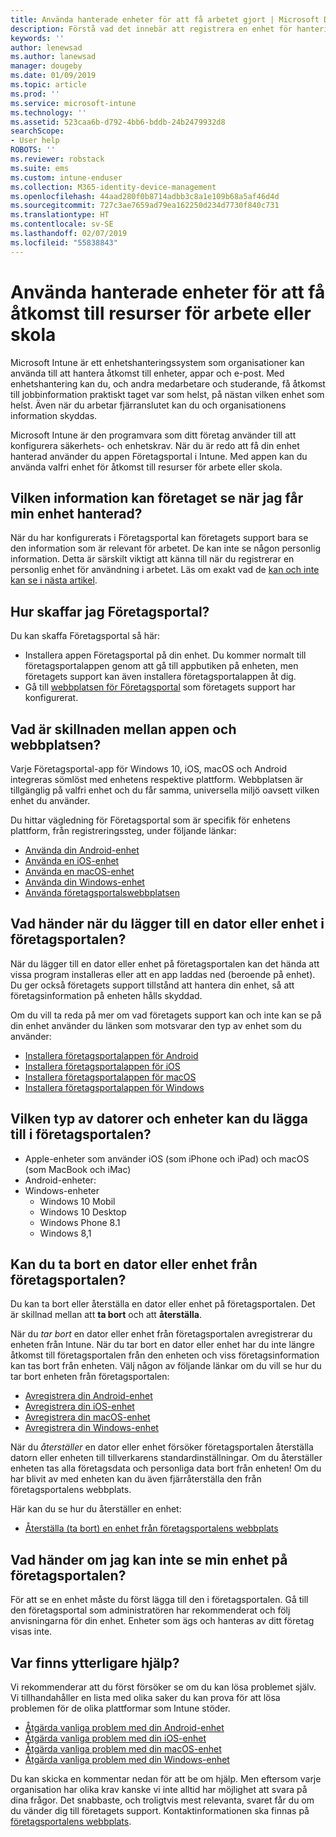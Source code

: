 ```yaml
---
title: Använda hanterade enheter för att få arbetet gjort | Microsoft Docs
description: Förstå vad det innebär att registrera en enhet för hantering med Intune.
keywords: ''
author: lenewsad
ms.author: lanewsad
manager: dougeby
ms.date: 01/09/2019
ms.topic: article
ms.prod: ''
ms.service: microsoft-intune
ms.technology: ''
ms.assetid: 523caa6b-d792-4bb6-bddb-24b2479932d8
searchScope:
- User help
ROBOTS: ''
ms.reviewer: robstack
ms.suite: ems
ms.custom: intune-enduser
ms.collection: M365-identity-device-management
ms.openlocfilehash: 44aad280f0b8714adbb3c8a1e109b68a5af46d4d
ms.sourcegitcommit: 727c3ae7659ad79ea162250d234d7730f840c731
ms.translationtype: HT
ms.contentlocale: sv-SE
ms.lasthandoff: 02/07/2019
ms.locfileid: "55838843"
---
```

# <a name="use-managed-devices-to-access-work-or-school-resources"></a>Använda hanterade enheter för att få åtkomst till resurser för arbete eller skola
Microsoft Intune är ett enhetshanteringssystem som organisationer kan använda till att hantera åtkomst till enheter, appar och e-post. Med enhetshantering kan du, och andra medarbetare och studerande, få åtkomst till jobbinformation praktiskt taget var som helst, på nästan vilken enhet som helst. Även när du arbetar fjärranslutet kan du och organisationens information skyddas.

Microsoft Intune är den programvara som ditt företag använder till att konfigurera säkerhets- och enhetskrav. När du är redo att få din enhet hanterad använder du appen Företagsportal i Intune. Med appen kan du använda valfri enhet för åtkomst till resurser för arbete eller skola. 

## <a name="what-information-can-my-company-see-when-i-get-my-device-managed"></a>Vilken information kan företaget se när jag får min enhet hanterad?
När du har konfigurerats i Företagsportal kan företagets support bara se den information som är relevant för arbetet. De kan inte se någon personlig information. Detta är särskilt viktigt att känna till när du registrerar en personlig enhet för användning i arbetet. Läs om exakt vad de [kan och inte kan se i nästa artikel](what-info-can-your-company-see-when-you-enroll-your-device-in-intune.md).

## <a name="how-do-i-get-company-portal"></a>Hur skaffar jag Företagsportal?
Du kan skaffa Företagsportal så här:

- Installera appen Företagsportal på din enhet. Du kommer normalt till företagsportalappen genom att gå till appbutiken på enheten, men företagets support kan även installera företagsportalappen åt dig.
- Gå till [webbplatsen för Företagsportal](https://go.microsoft.com/fwlink/?linkid=2010980) som företagets support har konfigurerat.

## <a name="whats-the-difference-between-the-app-and-the-website"></a>Vad är skillnaden mellan appen och webbplatsen?
Varje Företagsportal-app för Windows 10, iOS, macOS och Android integreras sömlöst med enhetens respektive plattform. Webbplatsen är tillgänglig på valfri enhet och du får samma, universella miljö oavsett vilken enhet du använder. 

Du hittar vägledning för Företagsportal som är specifik för enhetens plattform, från registreringssteg, under följande länkar:  

- [Använda din Android-enhet](using-your-android-device-with-intune.md)
- [Använda en iOS-enhet](using-your-ios-device-with-intune.md)
- [Använda en macOS-enhet](using-your-macos-device-with-intune.md)
- [Använda din Windows-enhet](using-your-windows-device-with-intune.md)
- [Använda företagsportalswebbplatsen](using-the-intune-company-portal-website.md)

## <a name="what-happens-when-you-add-a-computer-or-device-to-the-company-portal"></a>Vad händer när du lägger till en dator eller enhet i företagsportalen?
När du lägger till en dator eller enhet på företagsportalen kan det hända att vissa program installeras eller att en app laddas ned (beroende på enhet). Du ger också företagets support tillstånd att hantera din enhet, så att företagsinformation på enheten hålls skyddad.

Om du vill ta reda på mer om vad företagets support kan och inte kan se på din enhet använder du länken som motsvarar den typ av enhet som du använder:

- [Installera företagsportalappen för Android](what-happens-if-you-install-the-company-portal-app-and-enroll-your-device-in-intune-android.md)
- [Installera företagsportalappen för iOS](what-happens-if-you-install-the-company-portal-app-and-enroll-your-device-in-intune-ios.md)
- [Installera företagsportalappen för macOS](what-happens-if-you-install-the-company-portal-app-and-enroll-your-device-in-intune-macos.md)
- [Installera företagsportalappen för Windows](what-happens-if-you-install-the-company-portal-app-and-enroll-your-device-in-intune-windows10.md)

## <a name="what-kind-of-computers-or-devices-can-you-add-to-the-company-portal"></a>Vilken typ av datorer och enheter kan du lägga till i företagsportalen?
-   Apple-enheter som använder iOS (som iPhone och iPad) och macOS (som MacBook och iMac)
-   Android-enheter:
-   Windows-enheter
    -   Windows 10 Mobil
    -   Windows 10 Desktop
    -   Windows Phone 8.1
    -   Windows 8,1

## <a name="can-you-remove-a-computer-or-device-from-the-company-portal"></a>Kan du ta bort en dator eller enhet från företagsportalen?
Du kan ta bort eller återställa en dator eller enhet på företagsportalen. Det är skillnad mellan att **ta bort** och att **återställa**.

När du *tar bort* en dator eller enhet från företagsportalen avregistrerar du enheten från Intune. När du tar bort en dator eller enhet har du inte längre åtkomst till företagsportalen från den enheten och viss företagsinformation kan tas bort från enheten. Välj någon av följande länkar om du vill se hur du tar bort enheten från företagsportalen:

- [Avregistrera din Android-enhet](unenroll-your-device-from-intune-android.md)
- [Avregistrera din iOS-enhet](unenroll-your-device-from-intune-ios.md)
- [Avregistrera din macOS-enhet](unenroll-your-device-from-intune-macos.md)
- [Avregistrera din Windows-enhet](unenroll-your-device-from-intune-windows.md)

När du *återställer* en dator eller enhet försöker företagsportalen återställa datorn eller enheten till tillverkarens standardinställningar. Om du återställer enheten tas alla företagsdata och personliga data bort från enheten! Om du har blivit av med enheten kan du även fjärråterställa den från företagsportalens webbplats.

Här kan du se hur du återställer en enhet:

- [Återställa (ta bort) en enhet från företagsportalens webbplats](reset-erase-your-device-cpwebsite.md)

## <a name="what-if-i-cant-see-my-device-in-the-company-portal"></a>Vad händer om jag kan inte se min enhet på företagsportalen?
För att se en enhet måste du först lägga till den i företagsportalen. Gå till den företagsportal som administratören har rekommenderat och följ anvisningarna för din enhet. Enheter som ägs och hanteras av ditt företag visas inte.

## <a name="where-else-can-i-go-for-help"></a>Var finns ytterligare hjälp?
Vi rekommenderar att du först försöker se om du kan lösa problemet själv. Vi tillhandahåller en lista med olika saker du kan prova för att lösa problemen för de olika plattformar som Intune stöder.

- [Åtgärda vanliga problem med din Android-enhet](troubleshoot-your-device-android.md)
- [Åtgärda vanliga problem med din iOS-enhet](troubleshoot-your-device-ios.md)
- [Åtgärda vanliga problem med din macOS-enhet](troubleshoot-your-device-macos.md)
- [Åtgärda vanliga problem med din Windows-enhet](troubleshoot-your-device-windows.md)

Du kan skicka en kommentar nedan för att be om hjälp. Men eftersom varje organisation har olika krav kanske vi inte alltid har möjlighet att svara på dina frågor. Det snabbaste, och troligtvis mest relevanta, svaret får du om du vänder dig till företagets support. Kontaktinformationen ska finnas på [företagsportalens webbplats](https://go.microsoft.com/fwlink/?linkid=2010980).
